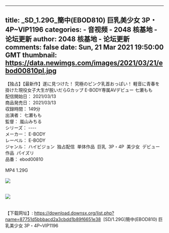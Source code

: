 
---
title: _SD_1.29G_簡中(EBOD810) 巨乳美少女 3P・4P~VIP1196
categories: 
    - 音视频
    - 2048 核基地 - 论坛更新
author: 2048 核基地 - 论坛更新
comments: false
date: Sun, 21 Mar 2021 19:50:00 GMT
thumbnail: https://data.newimgs.com/images/2021/03/21/ebod00810pl.jpg
---

<div>   
<div id="p_tpc" class="c"></div><div class="f14" id="read_tpc">
【独占】【最新作】遂に見つけた！ 究極のピンク乳首おっぱい！ 軽音に青春を掛けた現役女子大生が脱いだらGカップ E-BODY専属AVデビュー 七瀬もも<br>配信開始日： 2021/03/13 <br>商品発売日： 2021/03/13 <br>収録時間： 149分  <br>出演者： 七瀬もも  <br>監督： 嵐山みちる <br>シリーズ： ---- <br>メーカー： E-BODY <br>レーベル： E-BODY <br>ジャンル： ハイビジョン  独占配信  単体作品  巨乳  3P・4P  美少女  デビュー作品  パイズリ  <br>品番： ebod00810<br><br>MP4 1.29G<br><br><img src="https://data.newimgs.com/images/2021/03/21/ebod00810pl.jpg" border="0" referrerpolicy="no-referrer"><br><br><br><img src="https://data.newimgs.com/images/2021/03/21/EBOD-810.mp4.jpg" border="0" referrerpolicy="no-referrer"><br><br><br>【下载网址】: <a href="https://download.downsx.org/list.php?name=87751d5bbbacd2a3cbdd1b89f6651e38" target="_blank">https://download.downsx.org/list.php?name=87751d5bbbacd2a3cbdd1b89f6651e38</a>  [SD/1.29G]簡中(EBOD810) 巨乳美少女 3P・4P~VIP1196
</div>
  
</div>
            
